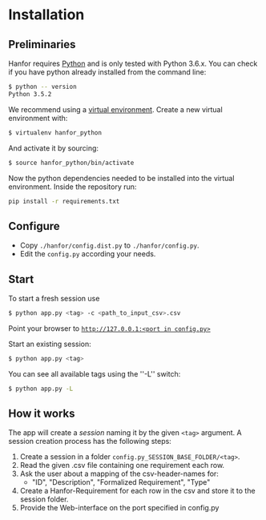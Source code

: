 # Installation
## Preliminaries
Hanfor requires [Python](https://www.python.org/) and is only tested with Python 3.6.x.
You can check if you have python already installed from the command line:
```bash
$ python -- version
Python 3.5.2
```

We recommend using a [virtual environment](https://virtualenv.pypa.io/en/latest/installation/). Create a new virtual environment with: 
```bash
$ virtualenv hanfor_python 
```
And activate it by sourcing:
```bash
$ source hanfor_python/bin/activate
```

Now the python dependencies needed to be installed into the virtual environment.
Inside the repository run:
```bash
pip install -r requirements.txt
```

## Configure
* Copy `./hanfor/config.dist.py` to `./hanfor/config.py`.
* Edit the `config.py` according your needs.

## Start
To start a fresh session use
```bash
$ python app.py <tag> -c <path_to_input_csv>.csv
```
    
Point your browser to [`http://127.0.0.1:<port in config.py>`](http://127.0.0.1:5000)

Start an existing session:
```bash
$ python app.py <tag>
```

You can see all available tags using the ''-L'' switch:
```bash
$ python app.py -L
```

## How it works
The app will create a *session* naming it by the given `<tag>` argument.
A session creation process has the following steps:

 1. Create a session in a folder `config.py_SESSION_BASE_FOLDER/<tag>`.
 2. Read the given .csv file containing one requirement each row.
 3. Ask the user about a mapping of the csv-header-names for:
    * "ID", "Description", "Formalized Requirement", "Type"
 4. Create a Hanfor-Requirement for each row in the csv and store it to the session folder.
 5. Provide the Web-interface on the port specified in config.py

